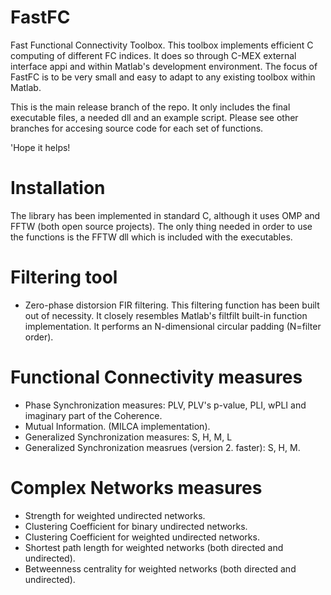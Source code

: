 # FastFC
Fast Functional Connectivity Toolbox. This toolbox implements efficient C computing of different FC indices. It does so through C-MEX external interface appi and within Matlab's development environment. The focus of FastFC is to be very small and easy to adapt to any existing toolbox within Matlab.

This is the main release branch of the repo. It only includes the final executable files, a needed dll and an example script. Please see other branches for accesing source code for each set of functions. 

'Hope it helps!

# Installation
The library has been implemented in standard C, although it uses OMP and FFTW (both open source projects). The only thing needed in order to use the functions is the FFTW dll which is included with the executables.

# Filtering tool
- Zero-phase distorsion FIR filtering. 
This filtering function has been built out of necessity.  It closely resembles Matlab's filtfilt built-in function implementation. It performs an N-dimensional circular padding (N=filter order). 

# Functional Connectivity measures
- Phase Synchronization measures: PLV, PLV's p-value, PLI, wPLI and imaginary part of the Coherence.
- Mutual Information. (MILCA implementation).
- Generalized Synchronization measures: S, H, M, L
- Generalized Synchronization measrues (version 2. faster): S, H, M.

# Complex Networks measures
- Strength for weighted undirected networks.
- Clustering Coefficient for binary undirected networks.
- Clustering Coefficient for weighted undirected networks.
- Shortest path length for weighted networks (both directed and undirected).
- Betweenness centrality for weighted networks (both directed and undirected). 



